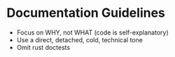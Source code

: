 # Documentation Guidelines
- Focus on WHY, not WHAT (code is self-explanatory)
- Use a direct, detached, cold, technical tone
- Omit rust doctests
